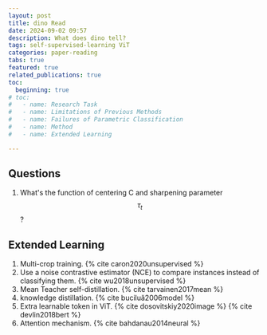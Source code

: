 ```yaml
---
layout: post
title: dino Read
date: 2024-09-02 09:57
description: What does dino tell?
tags: self-supervised-learning ViT
categories: paper-reading
tabs: true
featured: true
related_publications: true
toc:
  beginning: true
# toc:
#   - name: Research Task
#   - name: Limitations of Previous Methods
#   - name: Failures of Parametric Classification
#   - name: Method
#   - name: Extended Learning

---
```


## Questions

1) What's the function of centering C and sharpening parameter $$ \tau_t $$ ?

## Extended Learning
1. Multi-crop training. {% cite caron2020unsupervised %}
2. Use a noise contrastive estimator (NCE) to compare instances instead of classifying them. {% cite wu2018unsupervised %}
3. Mean Teacher self-distillation. {% cite tarvainen2017mean %}
4. knowledge distillation. {% cite buciluǎ2006model %}
5. Extra learnable token in ViT. {% cite dosovitskiy2020image %} {% cite devlin2018bert %}
6. Attention mechanism. {% cite bahdanau2014neural %}